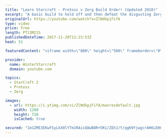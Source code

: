 ```yaml
---
title: "Learn Starcraft - Protoss v Zerg Build Order! (Updated 2018)"
excerpt: "A basic build to hold off and then defeat the disgusting Zerg! Meant for lower level players who have little direction, not for high level players looking for the dankest meta :) -- Watch live at https://www.twitch.tv/wintergaming"
originalUrl: https://youtube.com/watch?v=ZlNdkpjFifA
type: video
price: Free
length: PT13M21S
publishedDateTime: 2017-11-20T12:23:53Z
heat: 51

featuredContent: "<iframe width=\"800\" height=\"500\" frameborder=\"0\" src=\"https://www.youtube.com/embed/ZlNdkpjFifA\" allow=\"accelerometer; autoplay; encrypted-media; gyroscope; picture-in-picture\" allowfullscreen></iframe>"

provider:
  name: WinterStarcraft
  domain: youtube.com

topics:
  - StarCraft 2
  - Protoss
  - Zerg

images:
  - url: https://i.ytimg.com/vi/ZlNdkpjFifA/maxresdefault.jpg
    width: 1280
    height: 720
    isCached: true

secured: "1m1ZME3EKwFSyLkX0lYTm1RAisQ8wB8R+5R1/ZEhJ/Y/qgK9YjwgcrAH6LEH6zTTzcGV5ANla61EI+6cRhHtjuZ6UB1kKgwwFlawJT5SAAnpe5A4XlDPu8qhSgD8rXNSMsGarhMTB2d/7N1Hw3lGAXUIzZCEFsCyC7R173UKOftX0OdnXVruxAZoT8IjbIqAJh+zALu1a56/C5brTEvtVnlAxQbjB8uXITTNVm/i6JIylVU6i7DGSJ3IbqkHkcGd+dYj5EoS/ZuIToh008JwTOtLs7DTdaH/Yu3zvrZoRXnfFQSLJUSGBBvgLx9l77fNwgZoBJG+upMqb5iCnmyGNPPK+IVtY91SwCpdzmsb+LoW0yBclIPGB5Hw/AjVcxBddKqzTAXzsZPKpDoyOXBhQ97WVxoVSNmCWxXmemlMtkY=;VDHhtHHL+SKiNwcjjRdJ5w=="
---
```


